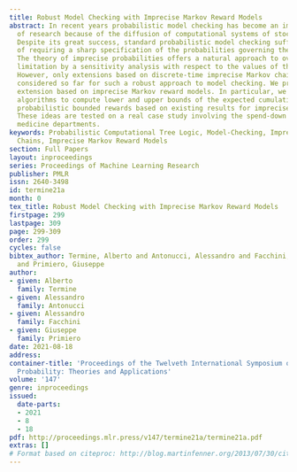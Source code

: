 ```yaml
---
title: Robust Model Checking with Imprecise Markov Reward Models
abstract: In recent years probabilistic model checking has become an important area
  of research because of the diffusion of computational systems of stochastic nature.
  Despite its great success, standard probabilistic model checking suffers the limitation
  of requiring a sharp specification of the probabilities governing the model behaviour.
  The theory of imprecise probabilities offers a natural approach to overcome such
  limitation by a sensitivity analysis with respect to the values of these parameters.
  However, only extensions based on discrete-time imprecise Markov chains have been
  considered so far for such a robust approach to model checking. We present a further
  extension based on imprecise Markov reward models. In particular, we derive efficient
  algorithms to compute lower and upper bounds of the expected cumulative reward and
  probabilistic bounded rewards based on existing results for imprecise Markov chains.
  These ideas are tested on a real case study involving the spend-down costs of geriatric
  medicine departments.
keywords: Probabilistic Computational Tree Logic, Model-Checking, Imprecise Markov
  Chains, Imprecise Markov Reward Models
section: Full Papers
layout: inproceedings
series: Proceedings of Machine Learning Research
publisher: PMLR
issn: 2640-3498
id: termine21a
month: 0
tex_title: Robust Model Checking with Imprecise Markov Reward Models
firstpage: 299
lastpage: 309
page: 299-309
order: 299
cycles: false
bibtex_author: Termine, Alberto and Antonucci, Alessandro and Facchini, Alessandro
  and Primiero, Giuseppe
author:
- given: Alberto
  family: Termine
- given: Alessandro
  family: Antonucci
- given: Alessandro
  family: Facchini
- given: Giuseppe
  family: Primiero
date: 2021-08-18
address:
container-title: 'Proceedings of the Twelveth International Symposium on Imprecise
  Probability: Theories and Applications'
volume: '147'
genre: inproceedings
issued:
  date-parts:
  - 2021
  - 8
  - 18
pdf: http://proceedings.mlr.press/v147/termine21a/termine21a.pdf
extras: []
# Format based on citeproc: http://blog.martinfenner.org/2013/07/30/citeproc-yaml-for-bibliographies/
---
```

